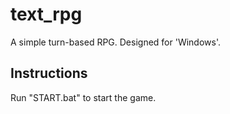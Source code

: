# text_rpg
A simple turn-based RPG.
Designed for 'Windows'.
## Instructions
Run "START.bat" to start the game.

